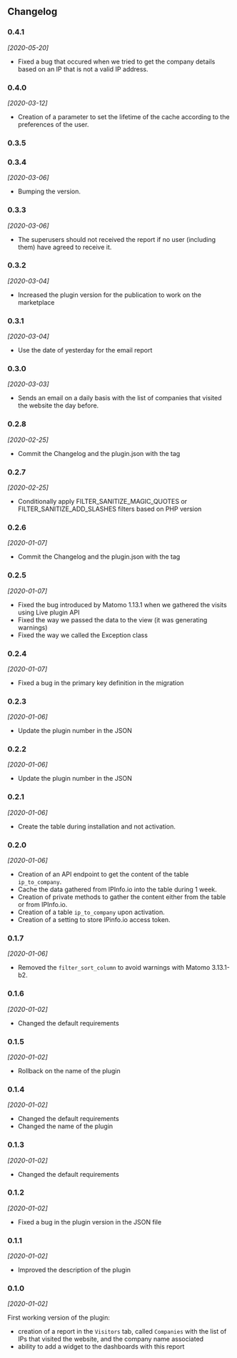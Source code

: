 ## Changelog

### 0.4.1

*[2020-05-20]*

- Fixed a bug that occured when we tried to get the company details based on an IP that is not a valid IP address.

### 0.4.0

*[2020-03-12]*

- Creation of a parameter to set the lifetime of the cache according to the preferences of the user.

### 0.3.5
### 0.3.4

*[2020-03-06]*

- Bumping the version.

### 0.3.3

*[2020-03-06]*

- The superusers should not received the report if no user (including them) have agreed to receive it.

### 0.3.2

*[2020-03-04]*

- Increased the plugin version for the publication to work on the marketplace

### 0.3.1

*[2020-03-04]*

- Use the date of yesterday for the email report

### 0.3.0

*[2020-03-03]*

- Sends an email on a daily basis with the list of companies that visited the website the day before.

### 0.2.8

*[2020-02-25]*

- Commit the Changelog and the plugin.json with the tag

### 0.2.7

*[2020-02-25]*

- Conditionally apply FILTER_SANITIZE_MAGIC_QUOTES or FILTER_SANITIZE_ADD_SLASHES filters based on PHP version

### 0.2.6

*[2020-01-07]*

- Commit the Changelog and the plugin.json with the tag

### 0.2.5

*[2020-01-07]*

- Fixed the bug introduced by Matomo 1.13.1 when we gathered the visits using Live plugin API
- Fixed the way we passed the data to the view (it was generating warnings)
- Fixed the way we called the Exception class

### 0.2.4

*[2020-01-07]*

- Fixed a bug in the primary key definition in the migration

### 0.2.3

*[2020-01-06]*

- Update the plugin number in the JSON

### 0.2.2

*[2020-01-06]*

- Update the plugin number in the JSON

### 0.2.1

*[2020-01-06]*

- Create the table during installation and not activation.

### 0.2.0

*[2020-01-06]*

- Creation of an API endpoint to get the content of the table `ip_to_company`.
- Cache the data gathered from IPInfo.io into the table during 1 week.
- Creation of private methods to gather the content either from the table or from IPInfo.io.
- Creation of a table `ip_to_company` upon activation.
- Creation of a setting to store IPinfo.io access token.

### 0.1.7

*[2020-01-06]*

- Removed the `filter_sort_column` to avoid warnings with Matomo 3.13.1-b2.

### 0.1.6

*[2020-01-02]*

- Changed the default requirements

### 0.1.5

*[2020-01-02]*

- Rollback on the name of the plugin

### 0.1.4

*[2020-01-02]*

- Changed the default requirements
- Changed the name of the plugin

### 0.1.3

*[2020-01-02]*

- Changed the default requirements

### 0.1.2

*[2020-01-02]*

- Fixed a bug in the plugin version in the JSON file

### 0.1.1

*[2020-01-02]*

- Improved the description of the plugin

### 0.1.0

*[2020-01-02]*

First working version of the plugin:

- creation of a report in the `Visitors` tab, called `Companies` with the list of IPs that visited the website, and the company name associated
- ability to add a widget to the dashboards with this report
